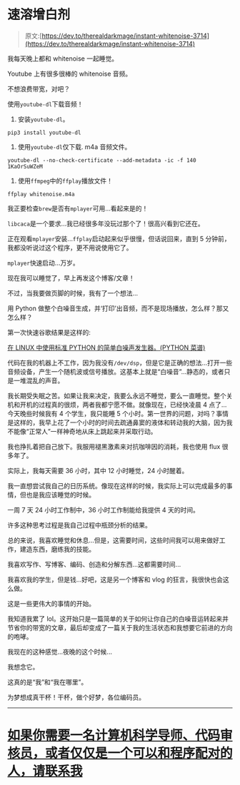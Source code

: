 # 速溶增白剂

> 原文:[https://dev.to/therealdarkmage/instant-whitenoise-3714](https://dev.to/therealdarkmage/instant-whitenoise-3714)

我每天晚上都和 whitenoise 一起睡觉。

Youtube 上有很多很棒的 whitenoise 音频。

不想浪费带宽，对吧？

使用`youtube-dl`下载音频！

1.  安装`youtube-dl`。

```
pip3 install youtube-dl 
```

1.  使用`youtube-dl`仅下载. m4a 音频文件。

```
youtube-dl --no-check-certificate --add-metadata -ic -f 140 1KaOrSuWZeM 
```

1.  使用`ffmpeg`中的`ffplay`播放文件！

```
ffplay whitenoise.m4a 
```

我正要检查`brew`是否有`mplayer`可用...看起来是的！

`libcaca`是一个要求...我已经很多年没玩过那个了！很高兴看到它还在。

正在观看`mplayer`安装...`ffplay`启动起来似乎很慢，但话说回来，直到 5 分钟前，我都没听说过这个程序，更不用说使用它了。

`mplayer`快速启动...万岁。

现在我可以睡觉了，早上再发这个博客/文章！

不过，当我要做页脚的时候，我有了一个想法...

用 Python 做整个白噪音生成，并‘打印’出音频，而不是现场播放，怎么样？那又怎么样？

第一次快速谷歌结果是这样的:

[在 LINUX 中使用标准 PYTHON 的简单白噪声发生器。(PYTHON 菜谱)](https://code.activestate.com/recipes/577604-simple-white-noise-generator-using-standard-python/)

代码在我的机器上不工作，因为我没有`/dev/dsp`，但是它是正确的想法...打开一些音频设备，产生一个随机波或信号播放。这基本上就是“白噪音”...静态的，或者只是一堆混乱的声音。

我长期受失眠之苦。如果让我来决定，我要么永远不睡觉，要么一直睡觉。整个关机和开机的过程真的很烦，两者我都宁愿不做。就像现在，已经快凌晨 4 点了...今天晚些时候我有 4 个学生，我只能睡 5 个小时。第一世界的问题，对吗？事情是这样的，我早上花了一个小时的时间去疏通鼻窦的液体和转动我的大脑，因为我不能像“正常人”一样神奇地从床上跳起来并采取行动。

我也挣扎着把自己放下。我服用褪黑激素来对抗咖啡因的消耗，我也使用 flux 很多年了。

实际上，我每天需要 36 小时，其中 12 小时睡觉，24 小时醒着。

我一直想尝试我自己的日历系统。像现在这样的时候，我实际上可以完成最多的事情，但也是我应该睡觉的时候。

一周 7 天 24 小时工作制中，36 小时工作制能给我提供 4 天的时间。

许多这种思考过程是我自己过程中瓶颈分析的结果。

总的来说，我喜欢睡觉和休息...但是，这需要时间，这些时间我可以用来做好工作，建造东西，磨练我的技能。

我喜欢写作、写博客、编码、创造和分解东西...这都需要时间...

我喜欢我的学生，但是钱...好吧，这是另一个博客和 vlog 的狂言，我很快也会这么做。

这是一些更伟大的事情的开始。

我知道我累了 lol。这开始只是一篇简单的关于如何让你自己的白噪音运转起来并节省你的带宽的文章，最后却变成了一篇关于我的生活状态和我想要它前进的方向的咆哮。

我现在的这种感觉...夜晚的这个时候...

我想念它。

这真的是“我”和“我在哪里”。

为梦想成真干杯！干杯，做个好梦，各位编码员。

* * *

# [](#if-you-need-a-computer-science-tutor-code-reviewer-or-just-someone-to-pair-program-with-hit-me-up)[如果你需要一名计算机科学导师、代码审核员，或者仅仅是一个可以和程序配对的人，请联系我](https://codementor.io/mikebell66)